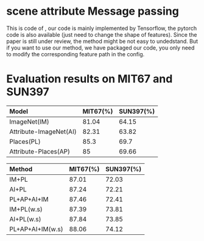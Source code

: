 # scene attribute Message passing
This is code of <Learning scene attribute for scene recognition>, our code is mainly implemented by Tensorflow, the pytorch code is also available (just need to change the shape of features). Since the paper is still under review, the method might be not easy to undedstand. But if you want to use our method, we have packaged our code, you only need to modify the corresponding feature path in the config.   

# Evaluation results on MIT67 and SUN397
|Model|MIT67(%)|SUN397(%)|
|:---|:---|:---|
|ImageNet(IM)|81.04|64.15|
|Attribute-ImageNet(AI)|82.31|63.82|
|Places(PL)|85.3|69.7|
|Attribute-Places(AP)|85|69.66|

|Method|MIT67(%)|SUN397(%)|
|:---|:---|:---|
|IM+PL|87.01|72.03|
|AI+PL|87.24|72.21|
|PL+AP+AI+IM|87.46|72.41|
|IM+PL(w.s)|87.39|73.81|
|AI+PL(w.s)|87.84|73.85|
|PL+AP+AI+IM(w.s)|88.06|74.12|

